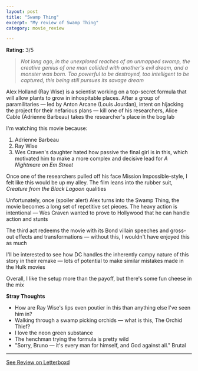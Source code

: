 ```yaml
---
layout: post
title: "Swamp Thing"
excerpt: "My review of Swamp Thing"
category: movie_review

---
```


**Rating:** 3/5

<blockquote><i>Not long ago, in the unexplored reaches of an unmapped swamp, the creative genius of one man collided with another's evil dream, and a monster was born. Too powerful to be destroyed, too intelligent to be captured, this being still pursues its savage dream</i></blockquote>Alex Holland (Ray Wise) is a scientist working on a top-secret formula that will allow plants to grow in inhospitable places. After a group of paramilitaries — led by Anton Arcane (Louis Jourdan), intent on hijacking the project for their nefarious plans  — kill one of his researchers, Alice Cable (Adrienne Barbeau) takes the researcher's place in the bog lab

I'm watching this movie because:
1. Adrienne Barbeau
2. Ray Wise
3. Wes Craven's daughter hated how passive the final girl is in this, which motivated him to make a more complex and decisive lead for <i>A Nightmare on Em Street</i>

Once one of the researchers pulled off his face Mission Impossible-style, I felt like this would be up my alley. The film leans into the rubber suit, <i>Creature from the Black Lagoon </i>qualities

Unfortunately, once (spoiler alert) Alex turns into the Swamp Thing, the movie becomes a long set of repetitive set pieces. The heavy action is intentional — Wes Craven wanted to prove to Hollywood that he can handle action and stunts

The third act redeems the movie with its Bond villain speeches and gross-out effects and transformations — without this, I wouldn't have enjoyed this as much

I'll be interested to see how DC handles the inherently campy nature of this story in their remake — lots of potential to make similar mistakes made in the Hulk movies

Overall, I like the setup more than the payoff, but there's some fun cheese in the mix

<b>Stray Thoughts</b>
* How are Ray Wise's lips even poutier in this than anything else I've seen him in?
* Walking through a swamp picking orchids — what is this, The Orchid Thief?
* I love the neon green substance
* The henchman trying the formula is pretty wild
* "Sorry, Bruno — it's every man for himself, and God against all." Brutal

<hr>

[See Review on Letterboxd](https://boxd.it/4T2CBl)
